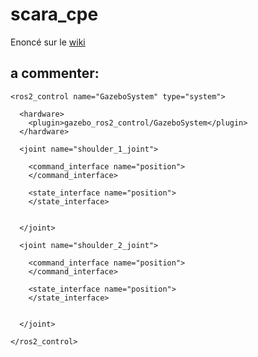 # scara_cpe

Enoncé sur le [wiki](https://github.com/m0rph03nix/scara_cpe_4students/wiki)

## a commenter:

    <ros2_control name="GazeboSystem" type="system">

      <hardware>
        <plugin>gazebo_ros2_control/GazeboSystem</plugin>
      </hardware>

      <joint name="shoulder_1_joint">
      
        <command_interface name="position">
        </command_interface>     

        <state_interface name="position">
        </state_interface>


      </joint>

      <joint name="shoulder_2_joint">

        <command_interface name="position">
        </command_interface>    

        <state_interface name="position">
        </state_interface>


      </joint>    

    </ros2_control>

